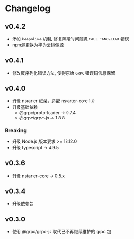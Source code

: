 # Changelog

## v0.4.2
* 添加 `keepalive` 机制, 修复隔段时间随机 `CALL CANCELLED` 错误
* npm源更换为华为云镜像源

## v0.4.1
* 修改反序列化错误方法, 使得原始 `GRPC` 错误码信息保留

## v0.4.0
* 升级 nstarter 框架，适配 nstarter-core 1.0
* 升级基础依赖
    - @grpc/proto-loader -> 0.7.4
    - @grpc/grpc-js -> 1.8.8

### Breaking
* 升级 Node.js 版本要求 >= 18.12.0
* 升级 typescript -> 4.9.5


## v0.3.6

* 升级 nstarter-core -> 0.5.x

## v0.3.4

* 升级依赖包

## v0.3.0

* 使用 @grpc/grpc-js 取代已不再继续维护的 grpc 包
